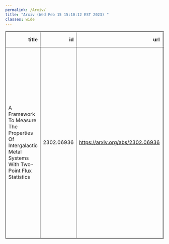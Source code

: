 ```yaml
---
permalink: /Arxiv/
title: "Arxiv (Wed Feb 15 15:10:12 EST 2023) "
classes: wide
---
```

<table border="1" class="dataframe">
  <thead>
    <tr style="text-align: right;">
      <th>title</th>
      <th>id</th>
      <th>url</th>
      <th>authors</th>
      <th>Local Authors</th>
    </tr>
  </thead>
  <tbody>
    <tr>
      <td>A Framework To Measure The Properties Of Intergalactic Metal Systems   With Two-Point Flux Statistics</td>
      <td>2302.06936</td>
      <td><a href="https://arxiv.org/abs/2302.06936" target="_blank">https://arxiv.org/abs/2302.06936</a></td>
      <td>Naim Göksel Karaçaylı, Paul Martini, David H. Weinberg, Vid Iršič, J. Aguilar, S. Ahlen, D. Brooks, A. De La Macorra, A. Font-Ribera, S. Gontcho A Gontcho, J. Guy, T. Kisner, R. Miquel, C. Poppett, C. Ravoux, M. Schubnell, G. Tarlé, B. A. Weaver, Z. Zhou</td>
      <td>David Weinberg, Paul Martini</td>
    </tr>
  </tbody>
</table>